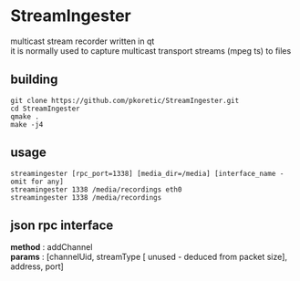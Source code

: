 # StreamIngester
multicast stream recorder written in qt  
it is normally used to capture multicast transport streams (mpeg ts) to files

## building
    git clone https://github.com/pkoretic/StreamIngester.git
    cd StreamIngester
    qmake .
    make -j4

## usage
    streamingester [rpc_port=1338] [media_dir=/media] [interface_name - omit for any]
    streamingester 1338 /media/recordings eth0
    streamingester 1338 /media/recordings

## json rpc interface

**method** : addChannel  
**params** : [channelUid, streamType [ unused - deduced from packet size], address, port]
